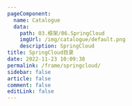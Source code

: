 ```yaml
---
pageComponent: 
  name: Catalogue
  data: 
    path: 03.框架/06.SpringCloud
    imgUrl: /img/catalogue/default.png
    description: SpringCloud
title: SpringCloud目录
date: 2022-11-23 10:09:38
permalink: /frame/springcloud/
sidebar: false
article: false
comment: false
editLink: false
---
```

